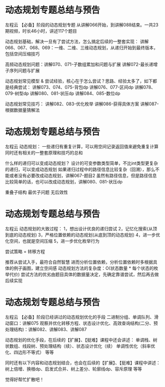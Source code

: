 <!-- Slide number: 1 -->
# 动态规划专题总结与预告
左程云
【必备】阶段的动态规划专题
从讲解066开始，到讲解088结束。一共23期视频，时长46小时，讲述117个题目

动态规划基础，解决一旦有了尝试方法，怎么搞定后续的一整套实现：
讲解066、067、068、069：一维、二维、三维动态规划，从递归开始到最终版本，包括空间压缩技巧

高频动态规划问题：讲解070、071-子数组累加和问题与扩展    讲解072-最长递增子序列问题与扩展

动态规划常见模型 & 尝试经验，核心在于怎么尝试？思路、经验太多了，如下都是经典尝试：
讲解073、074、075-背包dp    讲解076、077-区间dp      讲解078、079-树型dp
讲解080、081-状压dp         讲解084、085-数位dp

动态规划常见技巧：
讲解082、083-优化枚举       讲解086-获得具体方案      讲解087-根据数据量猜解法

<!-- Slide number: 2 -->
# 动态规划专题总结与预告
左程云
动态规划：
一些递归有重复计算，可以用空间记录返回值来避免重复计算
同时还有相关的一整套原理和技巧的总和

什么样的递归可以变成动态规划？
设计的可变参数类型简单，不比int类型更复杂的递归，可以变成动态规划
如果递归过程中的路径信息比较复杂（回溯），那么不能或者没有必要改成动态规划，讲解067-题目2
虽然有路径信息，但是路径信息比较简单的话，也可以改成动态规划，讲解080、081-状压dp

重叠子结构
最优子问题
无后效性

<!-- Slide number: 3 -->
# 动态规划专题总结与预告
左程云
动态规划的大致过程：
1，想出设计优良的递归尝试
2，记忆化搜索(从顶到底的动态规划)
3，严格位置依赖的动态规划(从底到顶的动态规划)
4，进一步优化空间，也就是空间压缩
5，进一步优化枚举行为

尝试策略 = 转移方程

推荐从尝试入手，最符合自然智慧
进而分析位置依赖，分析位置依赖时多根据具体的例子画图，建立空间感
动态规划方法的复杂度：O(状态数量 * 每个状态的枚举代价)
尝试方法的优劣由题目具体的数据量决定，先确定靠谱尝试，然后再去做后续实现

<!-- Slide number: 4 -->
# 动态规划专题总结与预告
左程云
【必备】阶段已经讲过的动态规划优化的手段
二进制分组、单调队列、滑动窗口：讲解075
观察并优化转移方程、状态设计优化、高效查询结构(二分、预处理结构)：讲解082、讲解083、讲解087

动态规划的优化手段，在后续的【扩展】、【挺难】课程中还会讲述：
单调栈、树状数组、线段树、预处理结构（续）、状态设计优化（续）
单调性优化（斜率优化、四边形不等式）
等等

同时还有以下内容和动态规划结合，也会在后续的【扩展】、【挺难】课程中讲述：
树上倍增、换根dp、启发式合并、树上差分、轮廓线dp、容斥原理
等等

觉得好帮忙扩散吧！